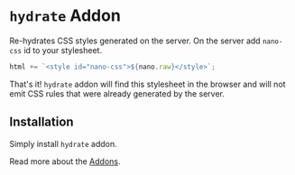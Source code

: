 # `hydrate` Addon

Re-hydrates CSS styles generated on the server. On the server add `nano-css` id to your stylesheet.

```js
html += `<style id="nano-css">${nano.raw}</style>`;
```

That's it! `hydrate` addon will find this stylesheet in the browser and will not emit CSS
rules that were already generated by the server.


## Installation

Simply install `hydrate` addon.

Read more about the [Addons](./Addons.md).

